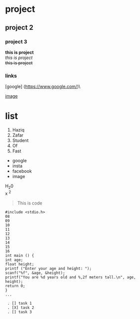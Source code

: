 # project 
## project 2
### project 3


**this is project**\
_this is project_\
~~this is project~~
### links
[google] (https://www.google.com/)\

[image](https://unsplash.com/s/photos/image)
# list
1. Haziq
2. Zafar
 1. Student
 2. Of
 3. Fast
- google
- insta
- facebook
- image

H<sub>2</sub>0\
x <sup>2</sub>
>This is code
```{
#include <stdio.h>
08
09
10
11
12
13
14
15
16
int main () {
int age;
float height;
printf ("Enter your age and height: ");
scanf("%f", &age, &height);
printf("You are %d years old and %,2f meters tall.\n", age,
height);
return 0;
}
...

 . [] task 1
 . [X] task 2
 . [] task 3
